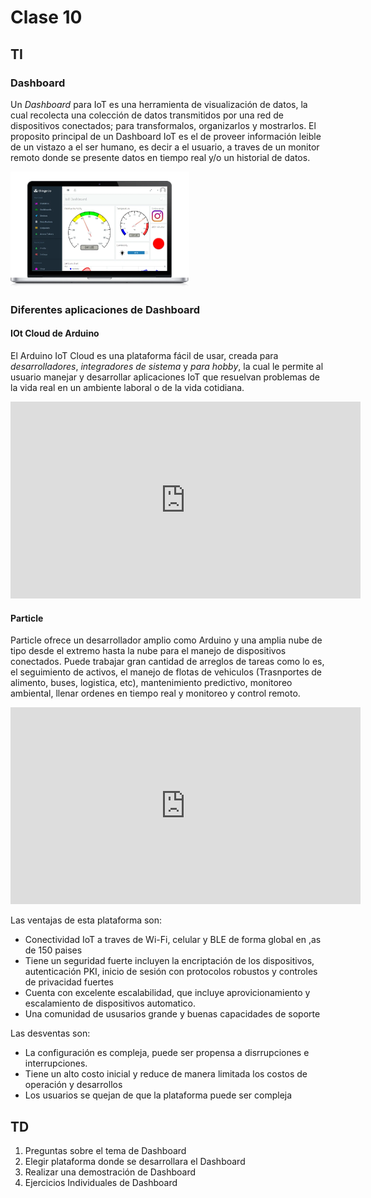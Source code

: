 # Clase 10
## TI
### Dashboard
Un *Dashboard* para IoT es una herramienta de visualización de datos, la cual recolecta una colección de datos transmitidos por una red de dispositivos conectados; para transformalos, organizarlos y mostrarlos. El proposito principal de un Dashboard IoT es el de proveer información leible de un vistazo a el ser humano, es decir a el usuario, a traves de un monitor remoto donde se presente datos en tiempo real y/o un historial de datos.

![](../img/Dashboard.png)

### Diferentes aplicaciones de Dashboard
#### IOt Cloud de Arduino
El Arduino IoT Cloud es una plataforma fácil de usar, creada para *desarrolladores*, *integradores de sistema* y *para hobby*, la cual le permite al usuario manejar y desarrollar aplicaciones IoT que resuelvan problemas de la vida real en un ambiente laboral o de la vida cotidiana.

<iframe width="560" height="315" src="https://www.youtube.com/embed/hrwrhwFa74k?si=qpur68OwKOOPZ1oU" title="YouTube video player" frameborder="0" allow="accelerometer; autoplay; clipboard-write; encrypted-media; gyroscope; picture-in-picture; web-share" allowfullscreen></iframe>

#### Particle
Particle ofrece un desarrollador amplio como Arduino y una amplia nube de tipo desde el extremo hasta la nube para el manejo de dispositivos conectados. Puede trabajar gran cantidad de arreglos de tareas como lo es, el seguimiento de activos, el manejo de flotas de vehiculos (Trasnportes de alimento, buses, logistica, etc), mantenimiento predictivo, monitoreo ambiental, llenar ordenes en tiempo real y monitoreo y control remoto. 

<iframe width="560" height="315" src="https://www.youtube.com/embed/e_bpYI8MqBQ?si=RYbM6hnMNj1RZscM" title="YouTube video player" frameborder="0" allow="accelerometer; autoplay; clipboard-write; encrypted-media; gyroscope; picture-in-picture; web-share" allowfullscreen></iframe>

Las ventajas de esta plataforma son:
- Conectividad IoT a traves de Wi-Fi, celular y BLE de forma global en ,as de 150 paises
- Tiene un seguridad fuerte incluyen la encriptación de los dispositivos, autenticación PKI, inicio de sesión con protocolos robustos y controles de privacidad fuertes
- Cuenta con excelente escalabilidad, que incluye aprovicionamiento y escalamiento de dispositivos automatico.
- Una comunidad de ususarios grande y buenas capacidades de soporte

Las desventas son:
- La configuración es compleja, puede ser propensa a disrrupciones e interrupciones.
- Tiene un alto costo inicial y reduce de manera limitada los costos de operación y desarrollos
- Los usuarios se quejan de que la plataforma puede ser compleja

## TD

1. Preguntas sobre el tema de Dashboard
2. Elegir plataforma donde se desarrollara el Dashboard
3. Realizar una demostración de Dashboard
4. Ejercicios Individuales de Dashboard